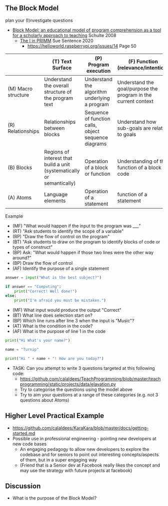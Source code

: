 The Block Model
---------------

plan your (I)nvestigate questions

* [Block Model: an educational model of program comprehension as a tool for a scholarly approach to teaching](https://doi.org/10.1145/1404520.1404535) Schulte 2008
    * [The I in PRIMM](https://web.archive.org/web/20230322045228/https://helloworld.raspberrypi.org/articles/hw14-the-i-in-primm) Sue Sentence 2020
        * https://helloworld.raspberrypi.org/issues/14 Page 50

| | (T) Text Surface | (P) Program execution | (F) Function (relevance/intention) |
|-|-|-|-|
| (M) Macro structure | Understand the overall structure of the program text | Understand the algorithm underlying a program | Understand the goal/purpose the program in the current context |
| (R) Relationships | Relationships between blocks | Sequence of function calls, object sequence diagrams | Understand how sub-goals are related to goals |
| (B) Blocks | Regions of interest that build a unit (systematically or semantically) | Operation of a block or function | Understanding of the function of a block of code |
| (A) Atoms | Language elements | Operation of a statement | function of a statement |

Example
* (MF) "What would happen if the input to the program was ___"
* (RT) "Ask students to identify the scope of a variable"
* (RP) "Draw the flow of control on the program"
* (BT) "Ask students to draw on the program to identify blocks of code or types of construct"
* (BP) Ask: "What would happen if those two lines were the other way around?"
* (BP) Draw the flow of control
* (AF) Identify the purpose of a single statement

```python {.line-numbers}
answer = input("What is the best subject?")

if answer == "Computing":
    print("Correct! Well done!")
else:
    print("I'm afraid you must be mistaken.")
```
* (MF) What input would produce the output "Correct"
* (BT) What line does selection start on?
* (BP) Which line runs after line 3 when the input is "Music"?
* (AT) What is the condition in the code?
* (AF) What is the purpose of line 1 in the code

```python {.line-numbers}
print("Hi What's your name?")

name = "Turnip"

print("Hi " + name + "! How are you today?")
```


* TASK: Can you attempt to write 3 questions targeted at this following code:
    * https://github.com/calaldees/TeachProgramming/blob/master/teachprogramming/static/projects/data/elavation.py
    * Try to categorise the questions using the model above
    * Try to aim your questions at a range of these categories (e.g. not 3 questions about Atoms)

Higher Level Practical Example
--------------------

* https://github.com/calaldees/KaraKara/blob/master/docs/getting-started.md
* Possible use in professional engineering - pointing new developers at new code bases
    * An engaging pedagogy to allow new developers to explore the codebase and for seniors to point out interesting concepts/aspects of them, but in a super engaging way
    * (Friend that is a Senior dev at Facebook really likes the concept and may use the strategy with future projects at facebook)


Discussion
----------

* What is the purpose of the Block Model?
